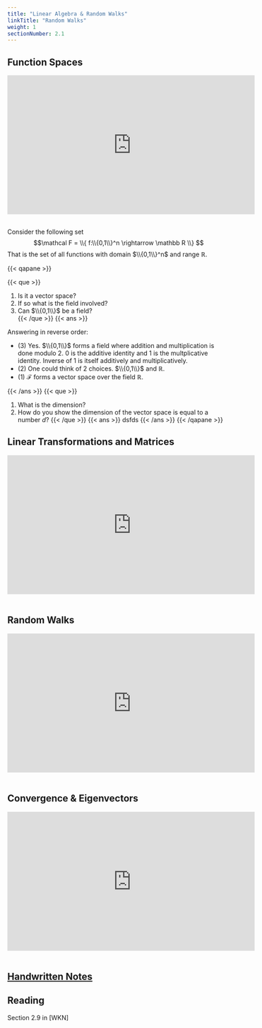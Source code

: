 ```yaml
---
title: "Linear Algebra & Random Walks"
linkTitle: "Random Walks"
weight: 1
sectionNumber: 2.1
---
```



## Function Spaces


<iframe width="560" height="315" src="https://www.youtube.com/embed/qWbABNXFsUo?start=33&end=200" frameborder="0" allowfullscreen></iframe>

<br/>
<br/>

Consider the following set
$$\mathcal F = \\{ f:\\{0,1\\}^n \rightarrow \mathbb R \\} $$
That is the set of all functions with domain $\\{0,1\\}^n$ and range $\mathbb R$.

{{< qapane >}}

{{< que >}}
1. Is it a vector space?  
2. If so what is the field involved?      
3. Can $\\{0,1\\}$ be a field?  
{{< /que >}}
{{< ans >}}

Answering in reverse order:  

- (3) Yes. $\\{0,1\\}$ forms a field where addition and multiplication is done modulo 2. 0 is the additive identity and 1 is the multplicative identity. Inverse of 1 is itself additively and multiplicatively.
- (2) One could think of 2 choices. $\\{0,1\\}$ and $\mathbb R$.
- (1) $\mathcal F$ forms a vector space over the field $\mathbb R$.

{{< /ans >}}
{{< que >}}
1. What is the dimension?
2. How do you show the dimension of the vector space is equal to a number $d$?
{{< /que >}}
{{< ans >}}
dsfds
{{< /ans >}}
{{< /qapane >}}

## Linear Transformations and Matrices


<iframe width="560" height="315" src="https://www.youtube.com/embed/qWbABNXFsUo?start=33&end=200" frameborder="0" allowfullscreen></iframe>

<br/>
<br/>


## Random Walks 


<iframe width="560" height="315" src="https://www.youtube.com/embed/qWbABNXFsUo?start=36&end=65&version=3" frameborder="0" allowfullscreen></iframe>

<br/>
<br/>


## Convergence & Eigenvectors


<iframe width="560" height="315" src="https://www.youtube.com/embed/qWbABNXFsUo?start=33&end=200" frameborder="0" allowfullscreen></iframe>

<br/>
<br/>


## [Handwritten Notes](https://girishvarma.in/teaching/linear-algebra-ii/notes/lec1.pdf)


## Reading
Section 2.9 in [WKN]




